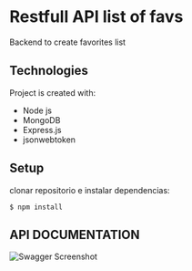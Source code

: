 # Restfull API list of favs 

Backend to create favorites list
## Technologies
Project is created with:
* Node js
* MongoDB
* Express.js
* jsonwebtoken
## Setup
clonar repositorio e instalar dependencias:
```
$ npm install
```

## API DOCUMENTATION

![Swagger Screenshot](https://user-images.githubusercontent.com/68661179/174950435-d98cce2b-2062-41af-ad24-7ef00fb93513.png")
